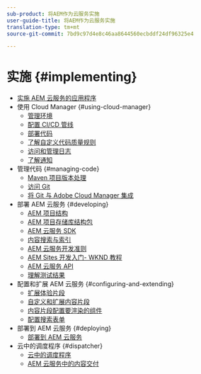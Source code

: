 ```yaml
---
sub-product: 将AEM作为云服务实施
user-guide-title: 将AEM作为云服务实施
translation-type: tm+mt
source-git-commit: 7bd9c97d4e8c46aa8644560ecbddf24df96325e4

---
```



# 实施 {#implementing}

+ [实施 AEM 云服务的应用程序](/help/implementing/home.md)
+ 使用 Cloud Manager {#using-cloud-manager}
   + [管理环境](cloud-manager/manage-environments.md)
   + [配置 CI/CD 管线](cloud-manager/configure-pipeline.md)
   + [部署代码](cloud-manager/deploy-code.md)
   + [了解自定义代码质量规则](cloud-manager/custom-code-quality-rules.md)
   + [访问和管理日志](cloud-manager/manage-logs.md)
   + [了解通知](cloud-manager/notifications.md)
+ 管理代码 {#managing-code}
   + [Maven 项目版本处理](cloud-manager/project-version-handling.md)
   + [访问 Git](cloud-manager/accessing-git.md)
   + [将 Git 与 Adobe Cloud Manager 集成](cloud-manager/integrating-with-git.md)
+ 部署 AEM 云服务 {#developing}
   + [AEM 项目结构](developing/introduction/aem-project-content-package-structure.md)
   + [AEM 项目存储库结构包](developing/introduction/repository-structure-package.md)
   + [AEM 云服务 SDK](developing/introduction/aem-as-a-cloud-service-sdk.md)
   + [内容搜索与索引](/help/operations/indexing.md)
   + [AEM 云服务开发准则](developing/introduction/development-guidelines.md)
   + [AEM Sites 开发入门- WKND 教程](developing/introduction/develop-wknd-tutorial.md)
   + [AEM 云服务 API](https://docs.adobe.com/content/help/en/experience-manager-cloud-service/implementing/developing/ref/javadoc/index.html)
   + [理解测试结果](/help/implementing/developing/introduction/understand-test-results.md)
+ 配置和扩展 AEM 云服务 {#configuring-and-extending}
   + [扩展体验片段](developing/extending/experience-fragments.md)
   + [自定义和扩展内容片段](developing/extending/content-fragments-customizing.md)
   + [内容片段配置要渲染的组件](developing/extending/content-fragments-configuring-components-rendering.md)
   + [配置搜索表单](developing/extending/search-forms.md)
+ 部署到 AEM 云服务 {#deploying}
   + [部署到 AEM 云服务](deploying/overview.md)
+ 云中的调度程序 {#dispatcher}
   + [云中的调度程序](dispatcher/overview.md)
   + [AEM 云服务中的内容交付](dispatcher/content-delivery.md)
